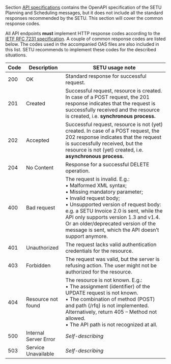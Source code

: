 Section [API specifications](api.mdx) contains the OpenAPI specification of the SETU Planning and Scheduling messages, but it does not include all the standard responses recommended by the SETU. This section will cover the common response codes.

All API endpoints **must** implement HTTP response codes according to the [IETF RFC 7231 specification](https://tools.ietf.org/html/rfc7231). A couple of common response codes are listed below. The codes used in the accompanied OAS files are also included in this list. SETU recommends to implement these codes for the described situations.

| Code | Description | SETU usage note |
| --- | --- | --- |
| 200 | OK | Standard response for successful request. |
| 201 | Created | Successful request, resource is created. In case of a POST request, the 201 response indicates that the request is successfully received and the resource is created, i.e. **synchronous process.** |
| 202 | Accepted | Successful request, resource is not (yet) created. In case of a POST request, the 202 response indicates that the request is successfully received, but the resource is not (yet) created, i.e. **asynchronous process.** |
| 204 | No Content | Response for a successful DELETE operation. |
| 400 | Bad request | The request is invalid. E.g.:<br/>• Malformed XML syntax;<br/>• Missing mandatory parameter;<br/>• Invalid request body;<br/>• Unsupported version of request body: e.g. a SETU Invoice 2.0 is sent, while the API only supports version 1.3 and v1.4. Or an older/deprecated version of the message is sent, which the API doesn’t support anymore. |
| 401 | Unauthorized | The request lacks valid authentication credentials for the resource. |
| 403 | Forbidden | The request was valid, but the server is refusing action. The user might not be authorized for the resource. |
| 404 | Resource not found | The resource is not known. E.g.:<br/>• The assignment (identifier) of the UPDATE request is not known.<br/>• The combination of method (POST) and path (/rfq) is not implemented. Alternatively, return 405 – Method not allowed.<br/>• The API path is not recognized at all. |
| 500 | Internal Server Error | _Self-describing_ |
| 503 | Service Unavailable | _Self-describing_ |
